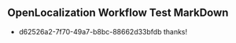 ## OpenLocalization Workflow Test MarkDown
* d62526a2-7f70-49a7-b8bc-88662d33bfdb thanks!

<!--HONumber=Jul16_HO5-->


